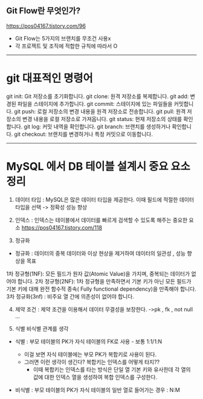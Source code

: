 ## Git Flow란 무엇인가?
https://pos04167.tistory.com/96

- Git Flow는 5가지의 브랜치를 무조건 사용x
- 각 프로젝트 및 조직에 적합한 규칙에 따라서 O

---
# git 대표적인 명령어
git init: Git 저장소를 초기화합니다.
git clone: 원격 저장소를 복제합니다.
git add: 변경된 파일을 스테이지에 추가합니다.
git commit: 스테이지에 있는 파일들을 커밋합니다.
git push: 로컬 저장소의 변경 내용을 원격 저장소로 전송합니다.
git pull: 원격 저장소의 변경 내용을 로컬 저장소로 가져옵니다.
git status: 현재 저장소의 상태를 확인합니다.
git log: 커밋 내역을 확인합니다.
git branch: 브랜치를 생성하거나 확인합니다.
git checkout: 브랜치를 변경하거나 특정 커밋으로 이동합니다.

---
# MySQL 에서 DB 테이블 설계시 중요 요소 정리

1. 데이터 타입 : MySQL은 많은 데이터 타입을 제공한다. 이때 필드에 적절한 데이터 타입을 선택 -> 정확성 성능 향상

2. 인덱스 :  인덱스는 테이블에서 데이터를 빠르게 검색할 수 있도록 해주는 중요한 요소
   https://pos04167.tistory.com/118

3. 정규화
- 정규화 : 데이터의 중복 데이터와 이상 현상을 제거하여 데이터의 일관성 , 성능 향상을 목표

1차 정규형(1NF): 모든 필드가 원자 값(Atomic Value)을 가지며, 중복되는 데이터가 없어야 합니다.
2차 정규형(2NF): 1차 정규형을 만족하면서 기본 키가 아닌 모든 필드가 기본 키에 대해 완전 함수적 종속( Fully functional dependency)을 만족해야 합니다.
3차 정규화(3nf) : 비주요 열 간에 의존성이 없어야 합니다.

4. 제약 조건 : 제약 조건을 이용해서 데이터 무결성을 보장한다. ->pk , fk , not null ...

5. 식별 비식별 관계를 생각
- 식별 : 부모 테이블의 PK가 자식 테이블의 FK로 사용 - 보통  1:1/1:N
  - 이걸 보면 자식 테이블에는 부모 PK가 복합키로 사용이 된다.
  - 그러면 이런 생각이 생긴다? 복합키는 인덱스를 어떻게 타지??
    - 이때 복합키는 인덱스를 타는 방식은 단일 열 기본 키와 유사한데 각 열의 값에 대한 인덱스 열을 생성하여 복합 인덱스를 구성한다.
    

- 비식별 : 부모 테이블의 PK가 자식 테이블의 일반 열로 들어가는 경우 : N:M